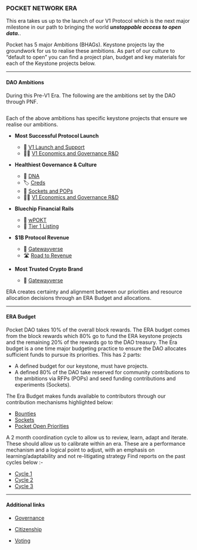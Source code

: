 ### POCKET NETWORK ERA

This era takes us up to the launch of our V1 Protocol which is the next major milestone in our path to bringing the world **_unstoppable access to open data._**. 

Pocket has 5 major Ambitions (BHAGs). Keystone projects lay the groundwork for us to realise these ambitions. As part of our culture to “default to open” you can find a project plan, budget and key materials for each of the Keystone projects below.
***
#### DAO Ambitions
During this Pre-V1 Era.
The following are the ambitions set by the DAO through PNF.


<figure><img src=".gitbook/assets/preV1ERA.jpg" alt=""><figcaption></figcaption></figure>


Each of the above ambitions has specific keystone projects that ensure we realise our ambitions.
- **Most Successful Protocol Launch**
    - 🚀 [V1 Launch and Support](https://poktdao.notion.site/V1-Launch-and-Support-9a657c11a8af4f03b4cc679e6301480f)
    - 🧑‍🔬 [V1 Economics and Governance R&D](https://poktdao.notion.site/V1-Economics-and-Governance-R-D-04109c7bc5204b5aa62fd66c8edc4f99)
- **Healthiest Governance & Culture**
    - 🧬 [DNA](https://poktdao.notion.site/DNA-acbf3c30e045427faacd46ca0a59c5c5?pvs=25)
    - 🏷️ [Creds](https://poktdao.notion.site/Creds-50fbb5b2e7c745d7a1742837adb2c459)
    - ️🧦 [Sockets and POPs](https://poktdao.notion.site/Sockets-POPs-9310f2842d15428fb68bbd2bec43fb63)
    - 🧑‍🔬 [V1 Economics and Governance R&D](https://poktdao.notion.site/V1-Economics-and-Governance-R-D-04109c7bc5204b5aa62fd66c8edc4f99)
    
- **Bluechip Financial Rails**
    - 🌯 [wPOKT](https://poktdao.notion.site/wPOKT-f6b5d52fe7a14448abea9ead7f27ab00)
    - 🥇️ [Tier 1 Listing](https://poktdao.notion.site/Tier-1-Listing-259f5ec2f2cf4e2aa5feeaecbeab3dfc)

- **$1B Protocol Revenue**
    - 🌌 [Gatewayverse](https://poktdao.notion.site/Gatewayverse-3a14412327ab4e71ad73da4b366de6e0)
    - 🛣️️ [Road to Revenue](https://poktdao.notion.site/Tier-1-Listing-259f5ec2f2cf4e2aa5feeaecbeab3dfc)

- **Most Trusted Crypto Brand**
    - 🏰 [Gatewayverse](https://poktdao.notion.site/Establish-PNF-Marketing-function-7d2a551faf2c4f7fa29d1309ebe7f42f)
    

ERA creates certainty and alignment between our priorities and resource allocation decisions through an ERA Budget and allocations.

***
#### ERA Budget
Pocket DAO takes 10% of the overall block rewards.
The ERA budget comes from the block rewards which 80% go
to fund the ERA keystone projects and the remaining 20% of the rewards go to the DAO treasury.
The Era budget is a one time major budgeting practice to ensure the DAO allocates sufficient funds to pursue its priorities.
This has 2 parts:
- A defined budget for our keystone, must have projects.
- A defined 80% of the DAO take reserved for community contributions to the ambitions via RFPs (POPs) and seed funding contributions and experiments (Sockets).

The Era Budget makes funds available to contributors through our contribution mechanisms highlighted below:
- [Bounties](bounties.md)
- [Sockets](pops.md)
- [Pocket Open Priorities](sockets.md)

A 2 month coordination cycle to allow us to review, learn, adapt and iterate. These should allow us to calibrate within an era. These are a performance mechanism and a logical point to adjust, with an emphasis on learning/adaptability and not re-litigating strategy
Find reports on the past cycles below :- 
- [Cycle 1 ](https://forum.pokt.network/t/era-cycle-report-cycle-1/4728)
- [Cycle 2 ](https://forum.pokt.network/t/era-cycle-report-cycle-2/4828)
- [Cycle 3 ](https://forum.pokt.network/t/era-cycle-report-cycle-3/4960)

***
#### Additional links

- [Governance](../README.md)

- [Citizenship](../Citizenship/README.md)

- [Voting](../Voting/README.md)
